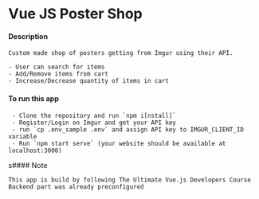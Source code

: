 # Vue JS Poster Shop

#### Description

    Custom made shop of posters getting from Imgur using their API.
    
    - User can search for items
    - Add/Remove items from cart
    - Increase/Decrease quantity of items in cart

#### To run this app

     - Clone the repository and run `npm i[nstall]`
     - Register/Login on Imgur and get your API key
     - run `cp .env_sample .env` and assign API key to IMGUR_CLIENT_ID variable
     - Run `npm start serve` (your website should be available at localhost:3000)

 s#### Note

    This app is build by following The Ultimate Vue.js Developers Course
    Backend part was already preconfigured 